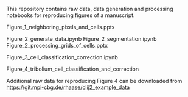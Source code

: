 This repository contains raw data, data generation and processing notebooks for reproducing figures of a manuscript. 

Figure_1_neighboring_pixels_and_cells.pptx

Figure_2_generate_data.ipynb
Figure_2_segmentation.ipynb
Figure_2_processing_grids_of_cells.pptx

Figure_3_cell_classification_correction.ipynb

Figure_4_tribolium_cell_classification_and_correction

Additional raw data for reproducing Figure 4 can be downloaded from
https://git.mpi-cbg.de/rhaase/clij2_example_data